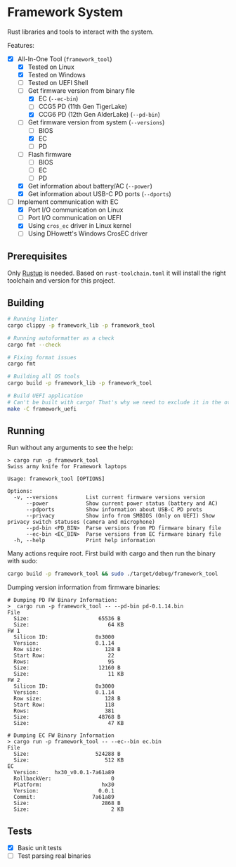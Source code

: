 # Framework System

Rust libraries and tools to interact with the system.

Features:

- [x] All-In-One Tool (`framework_tool`)
  - [x] Tested on Linux
  - [x] Tested on Windows
  - [ ] Tested on UEFI Shell
  - [ ] Get firmware version from binary file
    - [x] EC (`--ec-bin`)
    - [ ] CCG5 PD (11th Gen TigerLake)
    - [x] CCG6 PD (12th Gen AlderLake) (`--pd-bin`)
  - [ ] Get firmware version from system (`--versions`)
    - [ ] BIOS
    - [x] EC
    - [ ] PD
  - [ ] Flash firmware
    - [ ] BIOS
    - [ ] EC
    - [ ] PD
  - [x] Get information about battery/AC (`--power`)
  - [x] Get information about USB-C PD ports (`--dports`)
- [ ] Implement communication with EC
  - [x] Port I/O communication on Linux
  - [ ] Port I/O communication on UEFI
  - [x] Using `cros_ec` driver in Linux kernel
  - [ ] Using DHowett's Windows CrosEC driver

## Prerequisites

Only [Rustup](https://rustup.rs/) is needed. Based on `rust-toolchain.toml` it
will install the right toolchain and version for this project.

## Building

```sh
# Running linter
cargo clippy -p framework_lib -p framework_tool

# Running autoformatter as a check
cargo fmt --check

# Fixing format issues
cargo fmt

# Building all OS tools
cargo build -p framework_lib -p framework_tool

# Build UEFI application
# Can't be built with cargo! That's why we need to exclude it in the other commands.
make -C framework_uefi
```

## Running

Run without any arguments to see the help:

```
> cargo run -p framework_tool
Swiss army knife for Framework laptops

Usage: framework_tool [OPTIONS]

Options:
  -v, --versions         List current firmware versions version
      --power            Show current power status (battery and AC)
      --pdports          Show information about USB-C PD prots
      --privacy          Show info from SMBIOS (Only on UEFI) Show privacy switch statuses (camera and microphone)
      --pd-bin <PD_BIN>  Parse versions from PD firmware binary file
      --ec-bin <EC_BIN>  Parse versions from EC firmware binary file
  -h, --help             Print help information
```

Many actions require root. First build with cargo and then run the binary with sudo:

```sh
cargo build -p framework_tool && sudo ./target/debug/framework_tool
```

Dumping version information from firmware binaries:

```
# Dumping PD FW Binary Information:
>  cargo run -p framework_tool -- --pd-bin pd-0.1.14.bin
File
  Size:                      65536 B
  Size:                         64 KB
FW 1
  Silicon ID:               0x3000
  Version:                  0.1.14
  Row size:                    128 B
  Start Row:                    22
  Rows:                         95
  Size:                      12160 B
  Size:                         11 KB
FW 2
  Silicon ID:               0x3000
  Version:                  0.1.14
  Row size:                    128 B
  Start Row:                   118
  Rows:                        381
  Size:                      48768 B
  Size:                         47 KB

# Dumping EC FW Binary Information
> cargo run -p framework_tool -- --ec--bin ec.bin
File
  Size:                     524288 B
  Size:                        512 KB
EC
  Version:     hx30_v0.0.1-7a61a89
  RollbackVer:                   0
  Platform:                   hx30
  Version:                   0.0.1
  Commit:                  7a61a89
  Size:                       2868 B
  Size:                          2 KB
```

## Tests

- [x] Basic unit tests
- [ ] Test parsing real binaries
